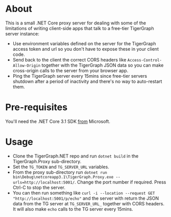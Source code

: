 # About
This is a small .NET Core proxy server for dealing with some of the limitations of writing client-side apps that talk to a free-tier TigerGraph server instance:
* Use environment variables defined on the server for the TigerGraph access token and url so you don't have to expose these in your client code.
* Send back to the client the correct CORS headers like `Access-Control-Allow-Origin` together with the TigerGraph JSON data so you can make cross-origin calls to the server from your browser app.
* Ping the TigerGraph server every 15mins since free-tier servers shutdown after a period of inactivity and there's no way to auto-restart them.

# Pre-requisites
You'll need the .NET Core 3.1 SDK [from](https://dotnet.microsoft.com/download) Microsoft.

# Usage

* Clone the TigerGraph.NET repo and run `dotnet build` in the TigerGraph.Proxy sub-directory. 
* Set the `TG_TOKEN` and `TG_SERVER_URL` variables.
* From the proxy sub-directory run `dotnet run bin\Debug\netcoreapp3.1\TigerGraph.Proxy.exe --urls=http://localhost:5001/`.
Change the port number if required. Press Ctrl-C to stop the server.
* You can then run something like `curl -i --location --request GET "http://localhost:5001/p/echo"` and the server with return the JSON data from the TG server at `TG_SERVER_URL_` together with CORS headers. It will also make `echo` calls to the TG server every 15mins.
